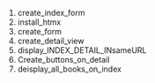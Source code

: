 1. create_index_form
2. install_htmx
3. create_form
4. create_detail_view
5. display_INDEX_DETAIL_INsameURL
6. Create_buttons_on_detail
7. deisplay_all_books_on_index